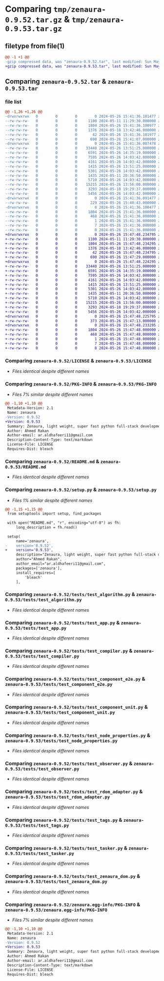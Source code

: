 # Comparing `tmp/zenaura-0.9.52.tar.gz` & `tmp/zenaura-0.9.53.tar.gz`

## filetype from file(1)

```diff
@@ -1 +1 @@
-gzip compressed data, was "zenaura-0.9.52.tar", last modified: Sun May 26 15:41:36 2024, max compression
+gzip compressed data, was "zenaura-0.9.53.tar", last modified: Sun May 26 15:47:48 2024, max compression
```

## Comparing `zenaura-0.9.52.tar` & `zenaura-0.9.53.tar`

### file list

```diff
@@ -1,26 +1,26 @@
-drwxrwxrwx   0        0        0        0 2024-05-26 15:41:36.101477 zenaura-0.9.52/
--rw-rw-rw-   0        0        0     1100 2024-05-11 11:29:30.000000 zenaura-0.9.52/LICENSE
--rw-rw-rw-   0        0        0     1804 2024-05-26 15:41:36.100977 zenaura-0.9.52/PKG-INFO
--rw-rw-rw-   0        0        0     1376 2024-05-18 13:42:46.000000 zenaura-0.9.52/README.md
--rw-rw-rw-   0        0        0       42 2024-05-26 15:41:36.101977 zenaura-0.9.52/setup.cfg
--rw-rw-rw-   0        0        0      690 2024-05-26 15:41:07.000000 zenaura-0.9.52/setup.py
-drwxrwxrwx   0        0        0        0 2024-05-26 15:41:36.087478 zenaura-0.9.52/tests/
--rw-rw-rw-   0        0        0    33440 2024-05-26 13:51:25.000000 zenaura-0.9.52/tests/test_algorithm.py
--rw-rw-rw-   0        0        0     6591 2024-05-26 14:35:19.000000 zenaura-0.9.52/tests/test_app.py
--rw-rw-rw-   0        0        0     7595 2024-05-26 14:03:42.000000 zenaura-0.9.52/tests/test_compiler.py
--rw-rw-rw-   0        0        0     4161 2024-05-26 14:03:42.000000 zenaura-0.9.52/tests/test_component_e2e.py
--rw-rw-rw-   0        0        0     1415 2024-05-26 13:51:25.000000 zenaura-0.9.52/tests/test_component_unit.py
--rw-rw-rw-   0        0        0     5301 2024-05-26 14:03:42.000000 zenaura-0.9.52/tests/test_node_properties.py
--rw-rw-rw-   0        0        0     1435 2024-05-11 20:36:50.000000 zenaura-0.9.52/tests/test_observer.py
--rw-rw-rw-   0        0        0     5710 2024-05-26 14:03:42.000000 zenaura-0.9.52/tests/test_rdom_adapter.py
--rw-rw-rw-   0        0        0    15215 2024-05-26 13:56:00.000000 zenaura-0.9.52/tests/test_tags.py
--rw-rw-rw-   0        0        0     3293 2024-05-18 19:29:37.000000 zenaura-0.9.52/tests/test_tasker.py
--rw-rw-rw-   0        0        0     5456 2024-05-26 14:03:42.000000 zenaura-0.9.52/tests/test_zenaura_dom.py
-drwxrwxrwx   0        0        0        0 2024-05-26 15:41:36.091477 zenaura-0.9.52/zenaura/
--rw-rw-rw-   0        0        0      229 2024-05-26 15:40:43.000000 zenaura-0.9.52/zenaura/__init__.py
-drwxrwxrwx   0        0        0        0 2024-05-26 15:41:36.100477 zenaura-0.9.52/zenaura.egg-info/
--rw-rw-rw-   0        0        0     1804 2024-05-26 15:41:36.000000 zenaura-0.9.52/zenaura.egg-info/PKG-INFO
--rw-rw-rw-   0        0        0      468 2024-05-26 15:41:36.000000 zenaura-0.9.52/zenaura.egg-info/SOURCES.txt
--rw-rw-rw-   0        0        0        1 2024-05-26 15:41:36.000000 zenaura-0.9.52/zenaura.egg-info/dependency_links.txt
--rw-rw-rw-   0        0        0        7 2024-05-26 15:41:36.000000 zenaura-0.9.52/zenaura.egg-info/requires.txt
--rw-rw-rw-   0        0        0        8 2024-05-26 15:41:36.000000 zenaura-0.9.52/zenaura.egg-info/top_level.txt
+drwxrwxrwx   0        0        0        0 2024-05-26 15:47:48.234795 zenaura-0.9.53/
+-rw-rw-rw-   0        0        0     1100 2024-05-11 11:29:30.000000 zenaura-0.9.53/LICENSE
+-rw-rw-rw-   0        0        0     1804 2024-05-26 15:47:48.234295 zenaura-0.9.53/PKG-INFO
+-rw-rw-rw-   0        0        0     1376 2024-05-18 13:42:46.000000 zenaura-0.9.53/README.md
+-rw-rw-rw-   0        0        0       42 2024-05-26 15:47:48.234795 zenaura-0.9.53/setup.cfg
+-rw-rw-rw-   0        0        0      690 2024-05-26 15:47:29.000000 zenaura-0.9.53/setup.py
+drwxrwxrwx   0        0        0        0 2024-05-26 15:47:48.224295 zenaura-0.9.53/tests/
+-rw-rw-rw-   0        0        0    33440 2024-05-26 13:51:25.000000 zenaura-0.9.53/tests/test_algorithm.py
+-rw-rw-rw-   0        0        0     6591 2024-05-26 14:35:19.000000 zenaura-0.9.53/tests/test_app.py
+-rw-rw-rw-   0        0        0     7595 2024-05-26 14:03:42.000000 zenaura-0.9.53/tests/test_compiler.py
+-rw-rw-rw-   0        0        0     4161 2024-05-26 14:03:42.000000 zenaura-0.9.53/tests/test_component_e2e.py
+-rw-rw-rw-   0        0        0     1415 2024-05-26 13:51:25.000000 zenaura-0.9.53/tests/test_component_unit.py
+-rw-rw-rw-   0        0        0     5301 2024-05-26 14:03:42.000000 zenaura-0.9.53/tests/test_node_properties.py
+-rw-rw-rw-   0        0        0     1435 2024-05-11 20:36:50.000000 zenaura-0.9.53/tests/test_observer.py
+-rw-rw-rw-   0        0        0     5710 2024-05-26 14:03:42.000000 zenaura-0.9.53/tests/test_rdom_adapter.py
+-rw-rw-rw-   0        0        0    15215 2024-05-26 13:56:00.000000 zenaura-0.9.53/tests/test_tags.py
+-rw-rw-rw-   0        0        0     3293 2024-05-18 19:29:37.000000 zenaura-0.9.53/tests/test_tasker.py
+-rw-rw-rw-   0        0        0     5456 2024-05-26 14:03:42.000000 zenaura-0.9.53/tests/test_zenaura_dom.py
+drwxrwxrwx   0        0        0        0 2024-05-26 15:47:48.225795 zenaura-0.9.53/zenaura/
+-rw-rw-rw-   0        0        0      373 2024-05-26 15:47:13.000000 zenaura-0.9.53/zenaura/__init__.py
+drwxrwxrwx   0        0        0        0 2024-05-26 15:47:48.233295 zenaura-0.9.53/zenaura.egg-info/
+-rw-rw-rw-   0        0        0     1804 2024-05-26 15:47:48.000000 zenaura-0.9.53/zenaura.egg-info/PKG-INFO
+-rw-rw-rw-   0        0        0      468 2024-05-26 15:47:48.000000 zenaura-0.9.53/zenaura.egg-info/SOURCES.txt
+-rw-rw-rw-   0        0        0        1 2024-05-26 15:47:48.000000 zenaura-0.9.53/zenaura.egg-info/dependency_links.txt
+-rw-rw-rw-   0        0        0        7 2024-05-26 15:47:48.000000 zenaura-0.9.53/zenaura.egg-info/requires.txt
+-rw-rw-rw-   0        0        0        8 2024-05-26 15:47:48.000000 zenaura-0.9.53/zenaura.egg-info/top_level.txt
```

### Comparing `zenaura-0.9.52/LICENSE` & `zenaura-0.9.53/LICENSE`

 * *Files identical despite different names*

### Comparing `zenaura-0.9.52/PKG-INFO` & `zenaura-0.9.53/PKG-INFO`

 * *Files 7% similar despite different names*

```diff
@@ -1,10 +1,10 @@
 Metadata-Version: 2.1
 Name: zenaura
-Version: 0.9.52
+Version: 0.9.53
 Summary: Zenaura, light weight, super fast python full-stack development framework, in which every line of code emit the aura of python zen, build interactive SPA with pure Python, create secure and scalable endpoints.
 Author: Ahmed Rakan
 Author-email: ar.aldhafeeri11@gmail.com
 Description-Content-Type: text/markdown
 License-File: LICENSE
 Requires-Dist: bleach
```

### Comparing `zenaura-0.9.52/README.md` & `zenaura-0.9.53/README.md`

 * *Files identical despite different names*

### Comparing `zenaura-0.9.52/setup.py` & `zenaura-0.9.53/setup.py`

 * *Files 1% similar despite different names*

```diff
@@ -1,15 +1,15 @@
 from setuptools import setup, find_packages
 
 with open("README.md", "r", encoding="utf-8") as fh:
     long_description = fh.read()
 
 setup(
     name='zenaura',
-    version='0.9.52',
+    version='0.9.53',
     description="Zenaura, light weight, super fast python full-stack development framework, in which every line of code emit the aura of python zen, build interactive SPA with pure Python, create secure and scalable endpoints.",
     author="Ahmed Rakan",
     author_email="ar.aldhafeeri11@gmail.com",
     packages=['zenaura'],
     install_requires=[
         'bleach'
     ],
```

### Comparing `zenaura-0.9.52/tests/test_algorithm.py` & `zenaura-0.9.53/tests/test_algorithm.py`

 * *Files identical despite different names*

### Comparing `zenaura-0.9.52/tests/test_app.py` & `zenaura-0.9.53/tests/test_app.py`

 * *Files identical despite different names*

### Comparing `zenaura-0.9.52/tests/test_compiler.py` & `zenaura-0.9.53/tests/test_compiler.py`

 * *Files identical despite different names*

### Comparing `zenaura-0.9.52/tests/test_component_e2e.py` & `zenaura-0.9.53/tests/test_component_e2e.py`

 * *Files identical despite different names*

### Comparing `zenaura-0.9.52/tests/test_component_unit.py` & `zenaura-0.9.53/tests/test_component_unit.py`

 * *Files identical despite different names*

### Comparing `zenaura-0.9.52/tests/test_node_properties.py` & `zenaura-0.9.53/tests/test_node_properties.py`

 * *Files identical despite different names*

### Comparing `zenaura-0.9.52/tests/test_observer.py` & `zenaura-0.9.53/tests/test_observer.py`

 * *Files identical despite different names*

### Comparing `zenaura-0.9.52/tests/test_rdom_adapter.py` & `zenaura-0.9.53/tests/test_rdom_adapter.py`

 * *Files identical despite different names*

### Comparing `zenaura-0.9.52/tests/test_tags.py` & `zenaura-0.9.53/tests/test_tags.py`

 * *Files identical despite different names*

### Comparing `zenaura-0.9.52/tests/test_tasker.py` & `zenaura-0.9.53/tests/test_tasker.py`

 * *Files identical despite different names*

### Comparing `zenaura-0.9.52/tests/test_zenaura_dom.py` & `zenaura-0.9.53/tests/test_zenaura_dom.py`

 * *Files identical despite different names*

### Comparing `zenaura-0.9.52/zenaura.egg-info/PKG-INFO` & `zenaura-0.9.53/zenaura.egg-info/PKG-INFO`

 * *Files 7% similar despite different names*

```diff
@@ -1,10 +1,10 @@
 Metadata-Version: 2.1
 Name: zenaura
-Version: 0.9.52
+Version: 0.9.53
 Summary: Zenaura, light weight, super fast python full-stack development framework, in which every line of code emit the aura of python zen, build interactive SPA with pure Python, create secure and scalable endpoints.
 Author: Ahmed Rakan
 Author-email: ar.aldhafeeri11@gmail.com
 Description-Content-Type: text/markdown
 License-File: LICENSE
 Requires-Dist: bleach
```

